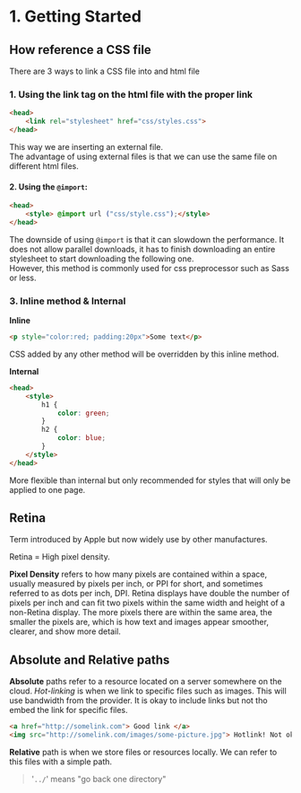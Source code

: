 # 1. Getting Started

## How reference a CSS file

There are 3 ways to link a CSS file into and html file

### 1.  Using the link tag on the html file with the proper link
```html
<head>
    <link rel="stylesheet" href="css/styles.css">
</head>
```
This way we are inserting an external file.  
The advantage of using external files is that we can use the same file on different html files.

#### 2. Using the `@import`:
```html
<head>
    <style> @import url ("css/style.css");</style>
</head>
```
The downside of using `@import` is that it can slowdown the performance. It does not allow parallel downloads, it has to finish downloading an entire stylesheet to start downloading the following one.  
However, this method is commonly used for css preprocessor such as Sass or less.

### 3. Inline method & Internal
**Inline**

```html
<p style="color:red; padding:20px">Some text</p>
```
CSS added by any other method will be overridden by this inline method.

**Internal**
```html
<head>
    <style>
        h1 {
            color: green;
        }
        h2 {
            color: blue;
        }
    </style>
</head>
```
More flexible than internal but only recommended for styles that will only be applied to one page.

## Retina

Term introduced by Apple but now widely use by other manufactures.

Retina = High pixel density.

**Pixel Density** refers to how many pixels are contained within a space, usually measured by pixels per inch, or PPI for short, and sometimes referred to as dots per inch, DPI. Retina displays have double the number of pixels per inch and can fit two pixels within the same width and height of a non-Retina display. The more pixels there are within the same area, the smaller the pixels are, which is how text and images appear smoother, clearer, and show more detail.

## Absolute and Relative paths

**Absolute** paths refer to a resource located on a server somewhere on the cloud.
*Hot-linking* is when we link to specific files such as images. This will use bandwidth from the provider. It is okay to include links but not tho embed the link for specific files.

```html
<a href="http://somelink.com"> Good link </a>
<img src="http://somelink.com/images/some-picture.jpg"> Hotlink! Not okay
```

**Relative** path is when we store files or resources locally. We can refer to this files with a simple path.  
> '`../`' means "go back one directory"